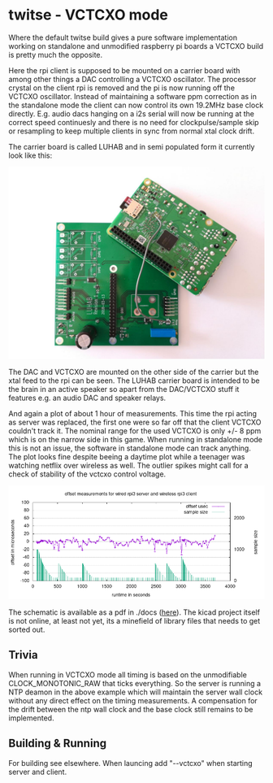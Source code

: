# twitse - VCTCXO mode
Where the default twitse build gives a pure software implementation working on standalone and unmodified raspberry pi boards a VCTCXO build is pretty much the opposite. 

Here the rpi client is supposed to be mounted on a carrier board with among other things a DAC controlling a VCTCXO oscillator. The processor crystal on the client rpi is removed and the pi is now running off the VCTCXO oscillator. Instead of maintaining a software ppm correction as in the standalone mode the client can now control its own 19.2MHz base clock directly. E.g. audio dacs hanging on a i2s serial will now be running at the correct speed continuesly and there is no need for clockpulse/sample skip or resampling to keep multiple clients in sync from normal xtal clock drift.

The carrier board is called LUHAB and in semi populated form it currently look like this:

<p align="center"><a href="images/luhab.jpg"><img width=600 src="images/luhab.jpg"></a></p>

The DAC and VCTCXO are mounted on the other side of the carrier but the xtal feed to the rpi can be seen. The LUHAB carrier board is intended to be the brain in an active speaker so apart from the DAC/VCTCXO stuff it features e.g. an audio DAC and speaker relays.


And again a plot of about 1 hour of measurements. This time the rpi acting as server was replaced, the first one were so far off that the client VCTCXO couldn't track it. The nominal range for the used VCTCXO is only +/- 8 ppm which is on the narrow side in this game. When running in standalone mode this is not an issue, the software in standalone mode can track anything. The plot looks fine despite beeing a daytime plot while a teenager was watching netflix over wireless as well. The outlier spikes might call for a check of stability of the vctcxo control voltage.

<p align="center"><img src="../dataanalysis/data/1hour_vctcxo_rpi3bplus/server/plot.png"></p>

The schematic is available as a pdf in ./docs ([here](images/luhab_schematic.pdf)). The kicad project itself is not online, at least not yet, its a minefield of library files that needs to get sorted out.

## Trivia

When running in VCTCXO mode all timing is based on the unmodifiable CLOCK_MONOTONIC_RAW that ticks everything. So the server is running a NTP deamon in the above example which will maintain the server wall clock without any direct effect on the timing measurements. A compensation for the drift between the ntp wall clock and the base clock still remains to be implemented.

## Building & Running

For building see elsewhere. When launcing add "--vctcxo" when starting server and client.
    

    
